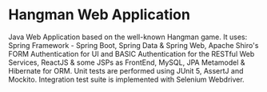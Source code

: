 # Hangman Web Application
Java Web Application based on the well-known Hangman game. It uses: Spring Framework - Spring Boot, Spring Data & Spring Web, Apache Shiro's FORM Authentication for UI and BASIC Authentication for the RESTful Web Services, ReactJS & some JSPs as FrontEnd, MySQL, JPA Metamodel & Hibernate for ORM.
Unit tests are performed using JUnit 5, AssertJ and Mockito. Integration test suite is implemented with Selenium Webdriver.

